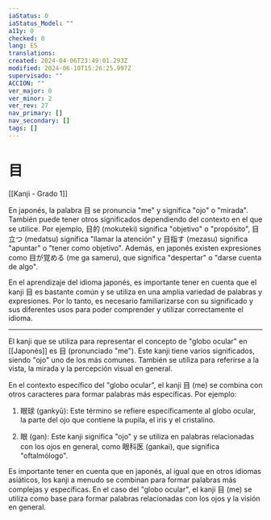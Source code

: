 ```yaml
---
iaStatus: 0
iaStatus_Model: ""
a11y: 0
checked: 0
lang: ES
translations: 
created: 2024-04-06T23:49:01.293Z
modified: 2024-06-10T15:26:25.997Z
supervisado: ""
ACCION: ""
ver_major: 0
ver_minor: 2
ver_rev: 27
nav_primary: []
nav_secondary: []
tags: []
---
```

# 目

[[Kanji - Grado 1]]

En japonés, la palabra 目 se pronuncia "me" y significa "ojo" o "mirada". También puede tener otros significados dependiendo del contexto en el que se utilice. Por ejemplo, 目的 (mokuteki) significa "objetivo" o "propósito", 目立つ (medatsu) significa "llamar la atención" y 目指す (mezasu) significa "apuntar" o "tener como objetivo". Además, en japonés existen expresiones como 目が覚める (me ga sameru), que significa "despertar" o "darse cuenta de algo". 

En el aprendizaje del idioma japonés, es importante tener en cuenta que el kanji 目 es bastante común y se utiliza en una amplia variedad de palabras y expresiones. Por lo tanto, es necesario familiarizarse con su significado y sus diferentes usos para poder comprender y utilizar correctamente el idioma.

---

El kanji que se utiliza para representar el concepto de "globo ocular" en [[Japonés]] es 目 (pronunciado "me"). Este kanji tiene varios significados, siendo "ojo" uno de los más comunes. También se utiliza para referirse a la vista, la mirada y la percepción visual en general.

En el contexto específico del "globo ocular", el kanji 目 (me) se combina con otros caracteres para formar palabras más específicas. Por ejemplo:

1.  眼球 (gankyū): Este término se refiere específicamente al globo ocular, la parte del ojo que contiene la pupila, el iris y el cristalino.
    
2.  眼 (gan): Este kanji significa "ojo" y se utiliza en palabras relacionadas con los ojos en general, como 眼科医 (gankai), que significa "oftalmólogo".
    

Es importante tener en cuenta que en japonés, al igual que en otros idiomas asiáticos, los kanji a menudo se combinan para formar palabras más complejas y específicas. En el caso del "globo ocular", el kanji 目 (me) se utiliza como base para formar palabras relacionadas con los ojos y la visión en general.